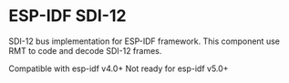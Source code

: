# ESP-IDF SDI-12

SDI-12 bus implementation for ESP-IDF framework. This component use RMT to code and decode SDI-12 frames.

Compatible with esp-idf v4.0+
Not ready for esp-idf v5.0+